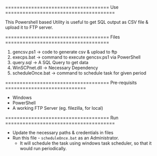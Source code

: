 ==================================== Use ======================================

This Powershell based Utility is useful to get SQL output as CSV file & upload it to FTP server.

==================================== Files ====================================
1. gencsv.ps1 -> code to generate csv & upload to ftp
2. execps.bat -> command to execute gencsv.ps1 via PowerShell
3. query.sql  -> A SQL Query to get data
4. WinSCPnet.dll    -> Necessary Dependency
5. scheduleOnce.bat -> command to schedule task for given period

==================================== Pre-requisits ============================
- Windows
- PowerShell
- A working FTP Server (eg. filezilla, for local)

==================================== Run ======================================
- Update the necessary paths & credentials in files
- Run this file - `scheduleOnce.bat` as an Administrator.
    - It will schedule the task using windows task scheduler, so that it would run periodically.
